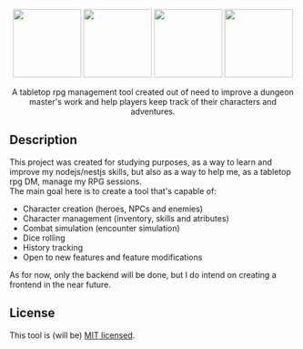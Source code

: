 <p align="center">
  <a href="#" target="blank"><img src="https://i.pinimg.com/originals/db/b2/2b/dbb22b7180494bb59859499c583997a5.png" width="120" alt="" /></a>
  <a href="#" target="blank"><img src="https://i.pinimg.com/originals/19/b9/a6/19b9a6da2d360ff522eb93ff0b871447.png" width="120" alt="" /></a>
  <a href="#" target="blank"><img src="https://i.pinimg.com/originals/71/b3/ee/71b3ee58d1ce3b9309d01ac267f3a348.png" width="120" alt="" /></a>
  <a href="#" target="blank"><img src="https://i.pinimg.com/originals/dc/13/9e/dc139e1cd5a406b6dda42f0c51dd68c0.png" width="120" alt="" /></a>

</p>

  <p align="center">A tabletop rpg management tool created out of need to improve a dungeon master's work and help players keep track of their characters and adventures.</p>

## Description

This project was created for studying purposes, as a way to learn and improve my nodejs/nestjs skills, but also as a way to help me, as a tabletop rpg DM, manage my RPG sessions. <br/>
The main goal here is to create a tool that's capable of:
- Character creation (heroes, NPCs and enemies)
- Character management (inventory, skills and atributes)
- Combat simulation (encounter simulation)
- Dice rolling
- History tracking
- Open to new features and feature modifications

As for now, only the backend will be done, but I do intend on creating a frontend in the near future.

## License

This tool is (will be) [MIT licensed](LICENSE).
